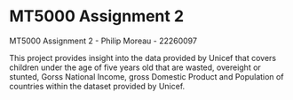 # MT5000 Assignment 2
MT5000 Assignment 2 - Philip Moreau - 22260097

This project provides insight into the data provided by Unicef that covers children under the age of five years old that are wasted, overeight or stunted, Gorss National Income, gross Domestic Product and Population of countries within the dataset provided by Unicef. 
